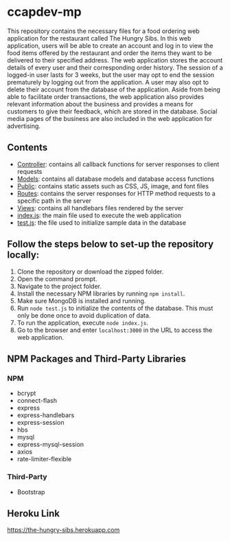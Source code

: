 # ccapdev-mp
This repository contains the necessary files for a food ordering web application for the restaurant called The Hungry Sibs. In this web application, users will be able to create an account and log in to view the food items offered by the restaurant and order the items they want to be delivered to their specified address. The web application stores the account details of every user and their corresponding order history. The session of a logged-in user lasts for 3 weeks, but the user may opt to end the session prematurely by logging out from the application. A user may also opt to delete their account from the database of the application. Aside from being able to facilitate order transactions, the web application also provides relevant information about the business and provides a means for customers to give their feedback, which are stored in the database. Social media pages of the business are also included in the web application for advertising.

## Contents
- [Controller](https://github.com/hannahrfong/ccapdev-mp/tree/main/controllers): contains all callback functions for server responses to client requests
- [Models](https://github.com/hannahrfong/ccapdev-mp/tree/main/models): contains all database models and database access functions
- [Public](https://github.com/hannahrfong/ccapdev-mp/tree/main/public): contains static assets such as CSS, JS, image, and font files
- [Routes](https://github.com/hannahrfong/ccapdev-mp/tree/main/routes): contains the server responses for HTTP method requests to a specific path in the server
- [Views](https://github.com/hannahrfong/ccapdev-mp/tree/main/views): contains all handlebars files rendered by the server
- [index.js](https://github.com/hannahrfong/ccapdev-mp/blob/main/index.js): the main file used to execute the web application
- [test.js](https://github.com/hannahrfong/ccapdev-mp/blob/main/test.js): the file used to initialize sample data in the database

## Follow the steps below to set-up the repository locally:
1. Clone the repository or download the zipped folder.
2. Open the command prompt.
3. Navigate to the project folder.
4. Install the necessary NPM libraries by running `npm install`.
4. Make sure MongoDB is installed and running.
5. Run `node test.js` to initialize the contents of the database. This must only be done once to avoid duplication of data.
6. To run the application, execute `node index.js`.
7. Go to the browser and enter `localhost:3000` in the URL to access the web application.

## NPM Packages and Third-Party Libraries
### NPM
- bcrypt
- connect-flash
- express
- express-handlebars
- express-session
- hbs
- mysql
- express-mysql-session
- axios
- rate-limiter-flexible
### Third-Party
- Bootstrap

## Heroku Link
https://the-hungry-sibs.herokuapp.com
